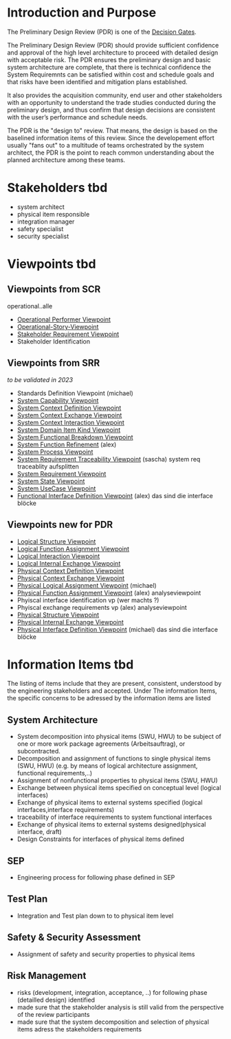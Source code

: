 # Introduction and Purpose

The Preliminary Design Review (PDR) is one of the [Decision Gates](decisiongates.md).

The Preliminary Design Review (PDR) should provide sufficient confidence and approval of the high level architecture to proceed with detailed design with acceptable risk. The PDR ensures the preliminary design and basic system architecture are complete, that there is technical confidence the System Requiremnts can be satisfied within cost and schedule goals and that risks have been identified and mitigation plans established.

It also provides the acquisition community, end user and other stakeholders with an opportunity to understand the trade studies conducted during the preliminary design, and thus confirm that design decisions are consistent with the user’s performance and schedule needs.

The PDR is the "design to" review. That means, the design is based on the baselined information items of this review. Since the developement effort usually "fans out" to a multitude of teams orchestrated by the system architect, the PDR is the point to reach common understanding about the planned architecture among these teams.

# Stakeholders tbd
 * system architect
 * physical item responsible
 * integration manager
 * safety specialist
 * security specialist

# Viewpoints tbd
## Viewpoints from SCR
operational..alle
 * [Operational Performer Viewpoint](../viewpoints/Operational-Performer-Viewpoint.md)
 * [Operational-Story-Viewpoint](../viewpoints/Operational-Story-Viewpoint.md)
 * [Stakeholder Requirement Viewpoint](../viewpoints/Stakeholder-Requirement-Viewpoint.md)
 * Stakeholder Identification

## Viewpoints from SRR

*to be validated in 2023*
 * Standards Definition Viewpoint (michael)
 * [System Capability Viewpoint](../viewpoints/System-Capability-Viewpoint.md)
 * [System Context Definition Viewpoint](../viewpoints/System-Context-Definition-Viewpoint.md)
 * [System Context Exchange Viewpoint](../viewpoints/System-Context-Exchange-Viewpoint.md)
 * [System Context Interaction Viewpoint](../viewpoints/System-Context-Interaction-Viewpoint.md)
 * [System Domain Item Kind Viewpoint](../viewpoints/System-Domain-Item-Kind-Viewpoint.md)
 * [System Functional Breakdown Viewpoint](../viewpoints/System-Functional-Breakdown-Viewpoint.md)
 * [System Function Refinement](../viewpoints/System-Function-Refinement-Viewpoint.md) (alex)
 * [System Process Viewpoint](../viewpoints/System-Process-Viewpoint.md)
 * [System Requirement Traceability Viewpoint](../viewpoints/System-Requirement-Traceability-Viewpoint.md) (sascha) system req traceablity aufsplitten
 * [System Requirement Viewpoint](../viewpoints/System-Requirement-Viewpoint.md)
 * [System State Viewpoint](../viewpoints/System-State-Viewpoint.md)
 * [System UseCase Viewpoint](../viewpoints/System-UseCase-Viewpoint.md)
 * [Functional Interface Definition Viewpoint](../viewpoints/Functional-Interface-Definition-Viewpoint.md) (alex) das sind die interface blöcke
 
 ## Viewpoints new for PDR
 * [Logical Structure Viewpoint](../viewpoints/Logical-Structure-Viewpoint.md)
 * [Logical Function Assignment Viewpoint](../viewpoints/Logical-Function-Allocation-Viewpoint.md)
 * [Logical Interaction Viewpoint](../viewpoints/Logical-Interaction-Viewpoint.md)
 * [Logical Internal Exchange Viewpoint](../viewpoints/Logical-Internal-Exchange-Viewpoint.md)
 * [Physical Context Definition Viewpoint](../viewpoints/Physical-Context-Definition-Viewpoint.md)
 * [Physical Context Exchange Viewpoint](../viewpoints/Physical-Context-Exchange-Viewpoint.md)
 * [Physical Logical Assignment Viewpoint](../viewpoints/Physical-To-Logical-Assignment-Viewpoint.md) (michael)
 * [Physical Function Assignment Viewpoint](../viewpoints/Physical-Function-Allocation-Viewpoint.md) (alex) analyseviewpoint
 * Phyiscal interface identification vp (wer machts ?) 
 * Phyiscal exchange requirements vp (alex) analyseviewpoint 
 * [Physical Structure Viewpoint](../viewpoints/Physical-Structure-Viewpoint.md)
 * [Physical Internal Exchange Viewpoint](../viewpoints/Physical-Internal-Exchange-Viewpoint.md)
 * [Physical Interface Definition Viewpoint](../viewpoints/Physical-Interface-Definition-Viewpoint.md) (michael) das sind die interface blöcke

# Information Items tbd

The listing of items include that they are present, consistent, understood by the engineering stakeholders and accepted.
Under The information Items, the specific concerns to be adressed by the information items are listed

## System Architecture
 * System decomposition into physical items (SWU, HWU) to be subject of one or more work package agreements (Arbeitsauftrag), or subcontracted.
 * Decomposition and assignment of functions to single physical items (SWU, HWU) (e.g. by means of logical architecture assignment, functional requirements,..)
 * Assignment of nonfunctional properties to physical items (SWU, HWU)
 * Exchange between physical items specified on conceptual level (logical interfaces)
 * Exchange of physical items to external systems specified (logical interfaces,interface requirements)
 * traceability of interface requirements to system functional interfaces
 * Exchange of physical items to external systems designed(physical interface, draft)
 * Design Constraints for interfaces of physical items defined

## SEP
 * Engineering process for following phase defined in SEP

## Test Plan
 * Integration and Test plan down to to physical item level

## Safety & Security Assessment
 * Assignment of safety and security properties to physical items

## Risk Management
 * risks (development, integration, acceptance, ..) for following phase (detailled design) identified
 * made sure that the stakeholder analysis is still valid from the perspective of the review participants
 * made sure that the system decomposition and selection of physical items adress the stakeholders requirements    
